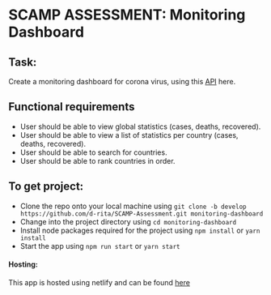 # SCAMP ASSESSMENT: Monitoring Dashboard

## Task:
Create a monitoring dashboard for corona virus, using this [API](https://documenter.getpostman.com/view/10808728/SzS8rjbc?version=latest) here.

## Functional requirements
- User should be able to view global statistics (cases, deaths, recovered).
- User should be able to view a list of statistics per country (cases, deaths, recovered).
- User should be able to search for countries.
- User should be able to rank countries in order.

## To get project:
- Clone the repo onto your local machine using `git clone -b develop https://github.com/d-rita/SCAMP-Assessment.git monitoring-dashboard` 
- Change into the project directory using `cd monitoring-dashboard`
- Install node packages required for the project using `npm install` or `yarn install`
- Start the app using `npm run start` or `yarn start`

#### Hosting:
This app is hosted using netlify and can be found [here]()
